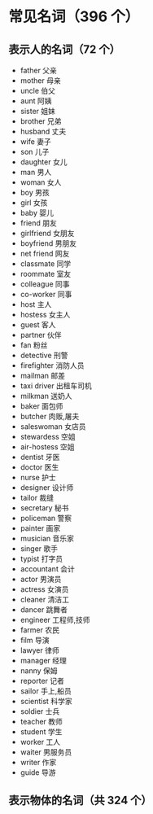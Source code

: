 # 常见名词（396 个）

## 表示人的名词（72 个）

- father 父亲
- mother 母亲
- uncle 伯父
- aunt 阿姨
- sister 姐妹
- brother 兄弟
- husband 丈夫
- wife 妻子
- son 儿子
- daughter 女儿
- man 男人
- woman 女人
- boy 男孩
- girl 女孩
- baby 婴儿
- friend 朋友
- girlfriend 女朋友
- boyfriend 男朋友
- net friend 网友
- classmate 同学
- roommate 室友
- colleague 同事
- co-worker 同事
- host 主人
- hostess 女主人
- guest 客人
- partner 伙伴
- fan 粉丝
- detective 刑警
- firefighter 消防人员
- mailman 邮差
- taxi driver 出租车司机
- milkman 送奶人
- baker 面包师
- butcher 肉贩,屠夫
- saleswoman 女店员
- stewardess 空姐
- air-hostess 空姐
- dentist 牙医
- doctor 医生
- nurse 护士
- designer 设计师
- tailor 裁缝
- secretary 秘书
- policeman 警察
- painter 画家
- musician 音乐家
- singer 歌手
- typist 打字员
- accountant 会计
- actor 男演员
- actress 女演员
- cleaner 清洁工
- dancer 跳舞者
- engineer 工程师,技师
- farmer 农民
- film 导演
- lawyer 律师
- manager 经理
- nanny 保姆
- reporter 记者
- sailor 手上,船员
- scientist 科学家
- soldier 士兵
- teacher 教师
- student 学生
- worker 工人
- waiter 男服务员
- writer 作家
- guide 导游

## 表示物体的名词（共 324 个）

